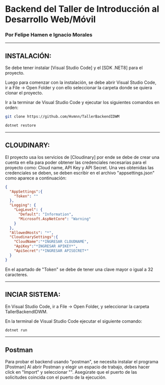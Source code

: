 # Backend del Taller de Introducción al Desarrollo Web/Móvil

### Por Felipe Hamen e Ignacio Morales
****

## INSTALACIÓN:
Se debe tener instalar [Visual Studio Code] y el [SDK .NET8] para el proyecto.

Luego para comenzar con la instalación, se debe abrir Visual Studio Code, ir a File -> Open Folder y con ello seleccionar la carpeta donde se quiera clonar el proyecto.

Ir a la terminar de Visual Studio Code y ejecutar los siguientes comandos en orden:

```bash
git clone https://github.com/Hvmnn/TallerBackendIDWM
```

```bash
dotnet restore
```
****
## CLOUDINARY:
El proyecto usa los servicios de [Cloudinary] por ende se debe de crear una cuenta en ella para poder obtener las credenciales necesarias para el proyecto como: Cloud name, API Key y API Secret.
Una ves obtenidas las credenciales se deben, se deben escribir en el archivo "appsettings.json" como aparece a continuación:

```json
{
  "AppSettings":{
    "Token": ""
  },
  "Logging": {
    "LogLevel": {
      "Default": "Information",
      "Microsoft.AspNetCore": "Warning"
    }
  },
  "AllowedHosts": "*",
  "CloudinarySettings":{
    "CloudName":"*INGRESAR CLOUDNAME",
    "ApiKey":"*INGRESAR APIKEY*",
    "ApiSecret":"*INGRESAR APISECRET*"
  }
}
```
En el apartado de "Token" se debe de tener una clave mayor o igual a 32 caracteres.

****
## INCIAR SISTEMA:
En Visual Studio Code, ir a File -> Open Folder, y seleccionar la carpeta TallerBackendIDWM.

En la terminal de Visual Studio Code ejecutar el siguiente comando:

```bash
dotnet run
```

****
## Postman

Para probar el backend usando "postman", se necesita instalar el programa [Postman]
Al abrir Postman y elegir un espacio de trabajo, debes hacer click en "Import" y seleccionar "".
Asegúrate que el puerto de las solicitudes coincida con el puerto de la ejecución.

